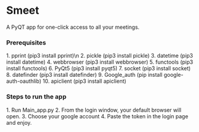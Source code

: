 # Smeet
A PyQT app for one-click access to all your meetings. 

<H3>Prerequisites</H3>
1. pprint (pip3 install pprint)\n
2. pickle (pip3 install pickle)
3. datetime (pip3 install datetime)
4. webbrowser (pip3 install webbrowser)
5. functools (pip3 install functools)
6. PyQt5 (pip3 install pyqt5)
7. socket (pip3 install socket)
8. datefinder (pip3 install datefinder)
9. Google_auth (pip install google-auth-oauthlib)
10. apiclient (pip3 install apiclient)

<H3>Steps to run the app</H3>
1. Run Main_app.py 
2. From the login window, your default browser will open.
3. Choose your google account
4. Paste the token in the login page and enjoy.

